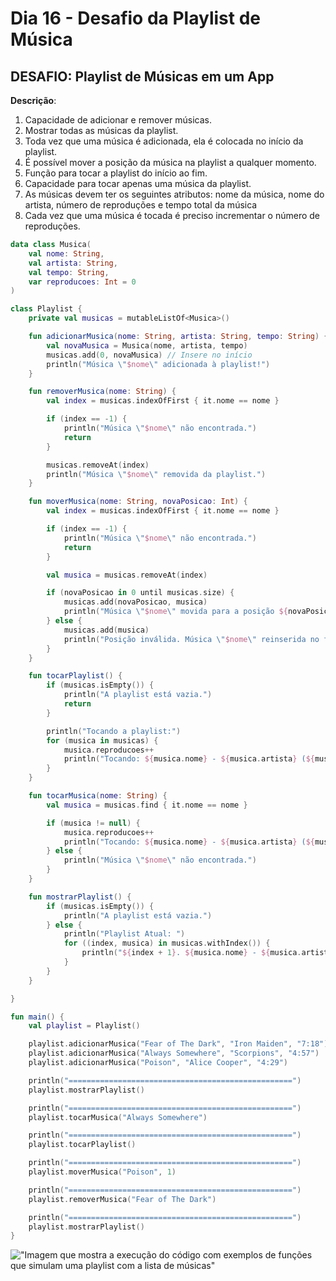 # Dia 16 - Desafio da Playlist de Música

## DESAFIO: Playlist de Músicas em um App

**Descrição**:

1. Capacidade de adicionar e remover músicas.
2. Mostrar todas as músicas da playlist.
3. Toda vez que uma música é adicionada, ela é colocada no início da playlist.
4. É possível mover a posição da música na playlist a qualquer momento.
5. Função para tocar a playlist do início ao fim.
6. Capacidade para tocar apenas uma música da playlist.
7. As músicas devem ter os seguintes atributos: nome da música, nome do artista, número de reproduções e tempo total da música
8. Cada vez que uma música é tocada é preciso incrementar o número de reproduções.

```kt
data class Musica(
    val nome: String,
    val artista: String,
    val tempo: String,
    var reproducoes: Int = 0
)

class Playlist {
    private val musicas = mutableListOf<Musica>()

    fun adicionarMusica(nome: String, artista: String, tempo: String) {
        val novaMusica = Musica(nome, artista, tempo)
        musicas.add(0, novaMusica) // Insere no início
        println("Música \"$nome\" adicionada à playlist!")
    }

    fun removerMusica(nome: String) {
        val index = musicas.indexOfFirst { it.nome == nome }

        if (index == -1) {
            println("Música \"$nome\" não encontrada.")
            return
        }

        musicas.removeAt(index)
        println("Música \"$nome\" removida da playlist.")
    }

    fun moverMusica(nome: String, novaPosicao: Int) {
        val index = musicas.indexOfFirst { it.nome == nome }

        if (index == -1) {
            println("Música \"$nome\" não encontrada.")
            return
        }

        val musica = musicas.removeAt(index)

        if (novaPosicao in 0 until musicas.size) {
            musicas.add(novaPosicao, musica)
            println("Música \"$nome\" movida para a posição ${novaPosicao + 1}.")
        } else {
            musicas.add(musica)
            println("Posição inválida. Música \"$nome\" reinserida no fim.")
        }
    }

    fun tocarPlaylist() {
        if (musicas.isEmpty()) {
            println("A playlist está vazia.")
            return
        }

        println("Tocando a playlist:")
        for (musica in musicas) {
            musica.reproducoes++
            println("Tocando: ${musica.nome} - ${musica.artista} (${musica.tempo})")
        }
    }

    fun tocarMusica(nome: String) {
        val musica = musicas.find { it.nome == nome }

        if (musica != null) {
            musica.reproducoes++
            println("Tocando: ${musica.nome} - ${musica.artista} (${musica.tempo})")
        } else {
            println("Música \"$nome\" não encontrada.")
        }
    }

    fun mostrarPlaylist() {
        if (musicas.isEmpty()) {
            println("A playlist está vazia.")
        } else {
            println("Playlist Atual: ")
            for ((index, musica) in musicas.withIndex()) {
                println("${index + 1}. ${musica.nome} - ${musica.artista} | Reproduções: ${musica.reproducoes}")
            }
        }
    }

}

fun main() {
    val playlist = Playlist()

    playlist.adicionarMusica("Fear of The Dark", "Iron Maiden", "7:18")
    playlist.adicionarMusica("Always Somewhere", "Scorpions", "4:57")
    playlist.adicionarMusica("Poison", "Alice Cooper", "4:29")

    println("==================================================")
    playlist.mostrarPlaylist()

    println("==================================================")
    playlist.tocarMusica("Always Somewhere")

    println("==================================================")
    playlist.tocarPlaylist()

    println("==================================================")
    playlist.moverMusica("Poison", 1)

    println("==================================================")
    playlist.removerMusica("Fear of The Dark")

    println("==================================================")
    playlist.mostrarPlaylist()
}
```

!["Imagem que mostra a execução do código com exemplos de funções que simulam uma playlist com a lista de músicas"](../img/playlist.JPG)